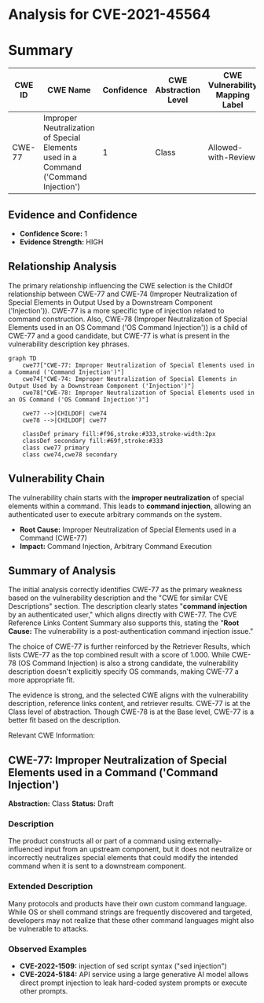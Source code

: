 # Analysis for CVE-2021-45564

# Summary
| CWE ID  | CWE Name                                                                 | Confidence | CWE Abstraction Level | CWE Vulnerability Mapping Label | CWE-Vulnerability Mapping Notes |
| ------- | ------------------------------------------------------------------------ | ---------- | ----------------------- | ------------------------------- | ------------------------------- |
| CWE-77  | Improper Neutralization of Special Elements used in a Command ('Command Injection') | 1          | Class                   | Allowed-with-Review             | Primary CWE                     |

## Evidence and Confidence

*   **Confidence Score:** 1
*   **Evidence Strength:** HIGH

## Relationship Analysis
The primary relationship influencing the CWE selection is the ChildOf relationship between CWE-77 and CWE-74 (Improper Neutralization of Special Elements in Output Used by a Downstream Component ('Injection')). CWE-77 is a more specific type of injection related to command construction. Also, CWE-78 (Improper Neutralization of Special Elements used in an OS Command ('OS Command Injection')) is a child of CWE-77 and a good candidate, but CWE-77 is what is present in the vulnerability description key phrases.

```mermaid
graph TD
    cwe77["CWE-77: Improper Neutralization of Special Elements used in a Command ('Command Injection')"]
    cwe74["CWE-74: Improper Neutralization of Special Elements in Output Used by a Downstream Component ('Injection')"]
    cwe78["CWE-78: Improper Neutralization of Special Elements used in an OS Command ('OS Command Injection')"]

    cwe77 -->|CHILDOF| cwe74
    cwe78 -->|CHILDOF| cwe77

    classDef primary fill:#f96,stroke:#333,stroke-width:2px
    classDef secondary fill:#69f,stroke:#333
    class cwe77 primary
    class cwe74,cwe78 secondary
```

## Vulnerability Chain
The vulnerability chain starts with the **improper neutralization** of special elements within a command. This leads to **command injection**, allowing an authenticated user to execute arbitrary commands on the system.
- **Root Cause:** Improper Neutralization of Special Elements used in a Command (CWE-77)
- **Impact:** Command Injection, Arbitrary Command Execution

## Summary of Analysis
The initial analysis correctly identifies CWE-77 as the primary weakness based on the vulnerability description and the "CWE for similar CVE Descriptions" section. The description clearly states "**command injection** by an authenticated user," which aligns directly with CWE-77. The CVE Reference Links Content Summary also supports this, stating the "**Root Cause:** The vulnerability is a post-authentication command injection issue."

The choice of CWE-77 is further reinforced by the Retriever Results, which lists CWE-77 as the top combined result with a score of 1.000. While CWE-78 (OS Command Injection) is also a strong candidate, the vulnerability description doesn't explicitly specify OS commands, making CWE-77 a more appropriate fit.

The evidence is strong, and the selected CWE aligns with the vulnerability description, reference links content, and retriever results. CWE-77 is at the Class level of abstraction. Though CWE-78 is at the Base level, CWE-77 is a better fit based on the description.

Relevant CWE Information:
## CWE-77: Improper Neutralization of Special Elements used in a Command ('Command Injection')
**Abstraction:** Class
**Status:** Draft

### Description
The product constructs all or part of a command using externally-influenced input from an upstream component, but it does not neutralize or incorrectly neutralizes special elements that could modify the intended command when it is sent to a downstream component.

### Extended Description
Many protocols and products have their own custom command language. While OS or shell command strings are frequently discovered and targeted, developers may not realize that these other command languages might also be vulnerable to attacks.

### Observed Examples
- **CVE-2022-1509:** injection of sed script syntax ("sed injection")
- **CVE-2024-5184:** API service using a large generative AI model allows direct prompt injection to leak hard-coded system prompts or execute other prompts.
